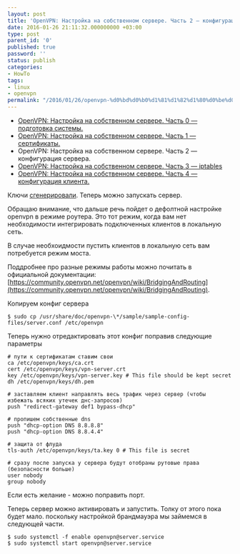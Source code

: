 ```yaml
---
layout: post
title: 'OpenVPN: Настройка на собственном сервере. Часть 2 — конфигурация сервера.'
date: 2016-01-26 21:11:32.000000000 +03:00
type: post
parent_id: '0'
published: true
password: ''
status: publish
categories:
- HowTo
tags:
- linux
- openvpn
permalink: "/2016/01/26/openvpn-%d0%bd%d0%b0%d1%81%d1%82%d1%80%d0%be%d0%b9%d0%ba%d0%b0-%d0%bd%d0%b0-%d1%81%d0%be%d0%b1%d1%81%d1%82%d0%b2%d0%b5%d0%bd%d0%bd%d0%be%d0%bc-%d1%81%d0%b5%d1%80%d0%b2%d0%b5%d1%80%d0%b5-%d1%87%d0%b0-3/"
---
```

- [OpenVPN: Настройка на собственном сервере. Часть 0 — подготовка системы.](http://russianpenguin.ru/2016/01/24/openvpn-%d0%bd%d0%b0%d1%81%d1%82%d1%80%d0%be%d0%b9%d0%ba%d0%b0-%d0%bd%d0%b0-%d1%81%d0%be%d0%b1%d1%81%d1%82%d0%b2%d0%b5%d0%bd%d0%bd%d0%be%d0%bc-%d1%81%d0%b5%d1%80%d0%b2%d0%b5%d1%80%d0%b5-%d1%87%d0%b0/)
- [OpenVPN: Настройка на собственном сервере. Часть 1 — сертификаты.](http://russianpenguin.ru/2016/01/25/openvpn-%d0%bd%d0%b0%d1%81%d1%82%d1%80%d0%be%d0%b9%d0%ba%d0%b0-%d0%bd%d0%b0-%d1%81%d0%be%d0%b1%d1%81%d1%82%d0%b2%d0%b5%d0%bd%d0%bd%d0%be%d0%bc-%d1%81%d0%b5%d1%80%d0%b2%d0%b5%d1%80%d0%b5-%d1%87%d0%b0-2/)
- OpenVPN: Настройка на собственном сервере. Часть 2 — конфигурация сервера.
- [OpenVPN: Настройка на собственном сервере. Часть 3 — iptables](http://russianpenguin.ru/2016/01/27/openvpn-%d0%bd%d0%b0%d1%81%d1%82%d1%80%d0%be%d0%b9%d0%ba%d0%b0-%d0%bd%d0%b0-%d1%81%d0%be%d0%b1%d1%81%d1%82%d0%b2%d0%b5%d0%bd%d0%bd%d0%be%d0%bc-%d1%81%d0%b5%d1%80%d0%b2%d0%b5%d1%80%d0%b5-%d1%87%d0%b0-4/)
- [OpenVPN: Настройка на собственном сервере. Часть 4 — конфигурация клиента.](http://russianpenguin.ru/2016/01/28/openvpn-%d0%bd%d0%b0%d1%81%d1%82%d1%80%d0%be%d0%b9%d0%ba%d0%b0-%d0%bd%d0%b0-%d1%81%d0%be%d0%b1%d1%81%d1%82%d0%b2%d0%b5%d0%bd%d0%bd%d0%be%d0%bc-%d1%81%d0%b5%d1%80%d0%b2%d0%b5%d1%80%d0%b5-%d1%87%d0%b0-5/)

Ключи [сгенерировали](http://russianpenguin.ru/2016/01/25/openvpn-%d0%bd%d0%b0%d1%81%d1%82%d1%80%d0%be%d0%b9%d0%ba%d0%b0-%d0%bd%d0%b0-%d1%81%d0%be%d0%b1%d1%81%d1%82%d0%b2%d0%b5%d0%bd%d0%bd%d0%be%d0%bc-%d1%81%d0%b5%d1%80%d0%b2%d0%b5%d1%80%d0%b5-%d1%87%d0%b0-2/). Теперь можно запускать сервер.

Обращаю внимание, что дальше речь пойдет о дефолтной настройке openvpn в режиме роутера. Это тот режим, когда вам нет необходимости интегрировать подключенных клиентов в локальную сеть.

В случае необхоидмости пустить клиентов в локальную сеть вам потребуется режим моста.

Поддробнее про разные режимы работы можно почитать в официальной документации: [https://community.openvpn.net/openvpn/wiki/BridgingAndRouting](https://community.openvpn.net/openvpn/wiki/BridgingAndRouting).

Копируем конфиг сервера

```
$ sudo cp /usr/share/doc/openvpn-\*/sample/sample-config-files/server.conf /etc/openvpn
```

Теперь нужно отредактировать этот конфиг поправив следующие параметры

```
# пути к сертификатам ставим свои  
ca /etc/openvpn/keys/ca.crt  
cert /etc/openvpn/keys/vpn-server.crt  
key /etc/openvpn/keys/vpn-server.key # This file should be kept secret  
dh /etc/openvpn/keys/dh.pem

# заставляем клиент направлять весь трафик через сервер (чтобы избежать всяких утечек днс-запросов)  
push "redirect-gateway def1 bypass-dhcp"

# пропишем собственные dns  
push "dhcp-option DNS 8.8.8.8"  
push "dhcp-option DNS 8.8.4.4"

# защита от флуда  
tls-auth /etc/openvpn/keys/ta.key 0 # This file is secret

# сразу после запуска у сервера будут отобраны рутовые права (безопасности больше)  
user nobody  
group nobody
```

Если есть желание - можно поправить порт.

Теперь сервер можно активировать и запустить. Толку от этого пока будет мало. поскольку настройкой брандмауэра мы займемся в следующей части.

```
$ sudo systemctl -f enable openvpn@server.service  
$ sudo systemctl start openvpn@server.service
```

